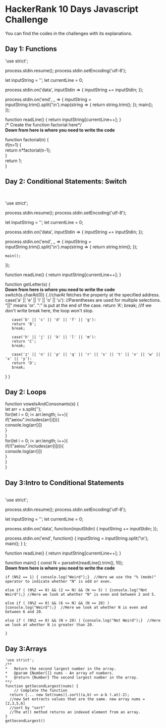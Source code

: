 # HackerRank 10 Days Javascript Challenge
You can find the codes in the challenges with its explanations.

## Day 1: Functions

'use strict';

process.stdin.resume();
process.stdin.setEncoding('utf-8');

let inputString = '';
let currentLine = 0;

process.stdin.on('data', inputStdin => {
    inputString += inputStdin;
});

process.stdin.on('end', _ => {
    inputString = inputString.trim().split('\n').map(string => {
        return string.trim();
    });
    main();    
});

function readLine() {
    return inputString[currentLine++];
}  
 /* Create the function factorial here*/  
 **Down from here is where you need to write the code**

function factorial(n) {  
    if(n>1) {  
        return n*factorial(n-1);  
        }    
    return 1;  
}


## Day 2: Conditional Statements: Switch

<br>

'use strict';

process.stdin.resume();
process.stdin.setEncoding('utf-8');

let inputString = '';
let currentLine = 0;

process.stdin.on('data', inputStdin => {
    inputString += inputStdin;
});

process.stdin.on('end', _ => {
    inputString = inputString.trim().split('\n').map(string => {
        return string.trim();
    });
    
    main();    
});

function readLine() {
    return inputString[currentLine++];
}

function getLetter(s) {  
 **Down from here is where you need to write the code**  
   switch(s.charAt(0)) {   //charAt fetches the property at the specified address.
       case('a' || 'e' || 'i' || 'o' || 'u'):   //Parentheses are used for multiple selections. "||" means 'or'. ":" is put at the end of the case.
       return 'A';
       break; //If we don't write break here, the loop won't stop.
       
       case('b' || 'c' || 'd' || 'f' || 'g'):
       return 'B';
       break;
       
       case('h' || 'j' || 'k' || 'l' || 'm'):
       return 'C';
       break;
       
       case('z' || 'n' || 'p' || 'q' || 'r' || 's' || 't' || 'v' || 'w' || 'x' || 'y'):
       return 'D';
       break;
       
   }
}

##  Day 2: Loops

function vowelsAndConsonants(s) {  
    let arr = s.split('');  
    for(let i = 0; i< arr.length; i++){  
        if("aeiou".includes(arr[i])){  
            console.log(arr[i])  
        }   
    }   
     for(let i = 0; i< arr.length; i++){  
        if(!("aeiou".includes(arr[i]))){  
            console.log(arr[i])  
        }   
    }   
}  


## Day 3:Intro to Conditional Statements

<br>
'use strict';

process.stdin.resume();
process.stdin.setEncoding('utf-8');

let inputString = '';
let currentLine = 0;

process.stdin.on('data', function(inputStdin) {
    inputString += inputStdin;
});

process.stdin.on('end', function() {
    inputString = inputString.split('\n'); main();
} 
);

function readLine() {
    return inputString[currentLine++];
}



function main() {
    const N = parseInt(readLine().trim(), 10);  
    **Down from here is where you need to write the code**
    
    if (N%2 == 1) { console.log("Weird");}  //Here we use the "% (mode)" operator to indicate whether "N" is odd or even.  
  
    else if ( (N%2 == 0) && (2 <= N) && (N <= 5) ) {console.log("Not Weird");} //Here we look at whether "N" is even and between 2 and 5.
    
    else if ( (N%2 == 0) && (6 <= N) && (N <= 20) ) {console.log("Weird");}  //Here we look at whether N is even and between 6 and 20.  
    
    else if ( (N%2 == 0) && (N > 20) ) {console.log("Not Weird");}  //Here we look at whether N is greater than 20.  
    
    }
 
 ## Day 3:Arrays
    
    'use strict';
    /**
    *   Return the second largest number in the array.
    *   @param {Number[]} nums - An array of numbers.
    *   @return {Number} The second largest number in the array.
    **/
    function getSecondLargest(nums) {
        // Complete the function  
      return [... new Set(nums)].sort((a,b) => a-b ).at(-2);  
      //new Set extracts values ​​that are the same. new array nums = [2,3,5,6]  
      //sort by "sort" 
      //The at() method returns an indexed element from an array.  
    }
    getSecondLargest()
